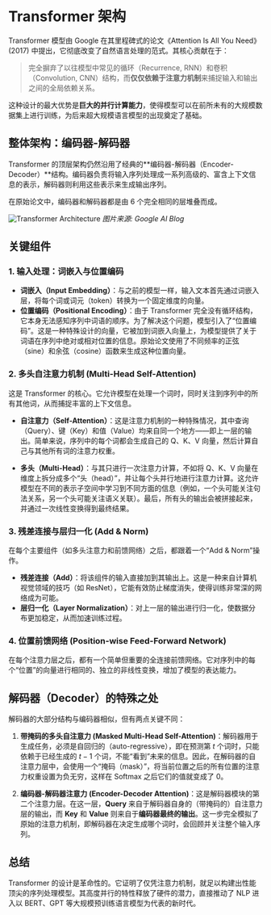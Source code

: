 # Transformer 架构

Transformer 模型由 Google 在其里程碑式的论文《Attention Is All You Need》(2017) 中提出，它彻底改变了自然语言处理的范式。其核心贡献在于：

> 完全摒弃了以往模型中常见的循环（Recurrence, RNN）和卷积（Convolution, CNN）结构，而**仅仅依赖于注意力机制**来捕捉输入和输出之间的全局依赖关系。

这种设计的最大优势是**巨大的并行计算能力**，使得模型可以在前所未有的大规模数据集上进行训练，为后来超大规模语言模型的出现奠定了基础。

## 整体架构：编码器-解码器

Transformer 的顶层架构仍然沿用了经典的**编码器-解码器（Encoder-Decoder）**结构。编码器负责将输入序列处理成一系列高级的、富含上下文信息的表示，解码器则利用这些表示来生成输出序列。

在原始论文中，编码器和解码器都是由 6 个完全相同的层堆叠而成。

![Transformer Architecture](https://miro.medium.com/v2/resize:fit:1400/1*hrJ_j2V2u1oPOa2rR2Q2gQ.png)
*图片来源: Google AI Blog*

## 关键组件

### 1. 输入处理：词嵌入与位置编码

-   **词嵌入（Input Embedding）**：与之前的模型一样，输入文本首先通过词嵌入层，将每个词或词元（token）转换为一个固定维度的向量。
-   **位置编码（Positional Encoding）**：由于 Transformer 完全没有循环结构，它本身无法感知序列中词语的顺序。为了解决这个问题，模型引入了“位置编码”。这是一种特殊设计的向量，它被加到词嵌入向量上，为模型提供了关于词语在序列中绝对或相对位置的信息。原始论文使用了不同频率的正弦（sine）和余弦（cosine）函数来生成这种位置向量。

### 2. 多头自注意力机制 (Multi-Head Self-Attention)

这是 Transformer 的核心。它允许模型在处理一个词时，同时关注到序列中的所有其他词，从而捕捉丰富的上下文信息。

-   **自注意力（Self-Attention）**：这是注意力机制的一种特殊情况，其中查询（Query）、键（Key）和值（Value）均来自同一个地方——即上一层的输出。简单来说，序列中的每个词都会生成自己的 Q、K、V 向量，然后计算自己与其他所有词的注意力权重。

-   **多头（Multi-Head）**：与其只进行一次注意力计算，不如将 Q、K、V 向量在维度上拆分成多个“头（head）”，并让每个头并行地进行注意力计算。这允许模型在不同的表示子空间中学习到不同方面的信息（例如，一个头可能关注句法关系，另一个头可能关注语义关联）。最后，所有头的输出会被拼接起来，并通过一次线性变换得到最终结果。

### 3. 残差连接与层归一化 (Add & Norm)

在每个主要组件（如多头注意力和前馈网络）之后，都跟着一个“Add & Norm”操作。

-   **残差连接（Add）**：将该组件的输入直接加到其输出上。这是一种来自计算机视觉领域的技巧（如 ResNet），它能有效防止梯度消失，使得训练非常深的网络成为可能。
-   **层归一化（Layer Normalization）**：对上一层的输出进行归一化，使数据分布更加稳定，从而加速训练过程。

### 4. 位置前馈网络 (Position-wise Feed-Forward Network)

在每个注意力层之后，都有一个简单但重要的全连接前馈网络。它对序列中的每个“位置”的向量进行相同的、独立的非线性变换，增加了模型的表达能力。

## 解码器（Decoder）的特殊之处

解码器的大部分结构与编码器相似，但有两点关键不同：

1.  **带掩码的多头自注意力 (Masked Multi-Head Self-Attention)**：解码器用于生成任务，必须是自回归的（auto-regressive），即在预测第 $t$ 个词时，只能依赖于已经生成的 $t-1$ 个词，不能“看到”未来的信息。因此，在解码器的自注意力层中，会使用一个“掩码（mask）”，将当前位置之后的所有位置的注意力权重设置为负无穷，这样在 Softmax 之后它们的值就变成了 0。

2.  **编码器-解码器注意力 (Encoder-Decoder Attention)**：这是解码器模块的第二个注意力层。在这一层，**Query** 来自于解码器自身的（带掩码的）自注意力层的输出，而 **Key** 和 **Value** 则来自于**编码器最终的输出**。这一步完全模拟了原始的注意力机制，即解码器在决定生成哪个词时，会回顾并关注整个输入序列。

## 总结

Transformer 的设计是革命性的。它证明了仅凭注意力机制，就足以构建出性能顶尖的序列处理模型。其高度并行的特性释放了硬件的潜力，直接推动了 NLP 进入以 BERT、GPT 等大规模预训练语言模型为代表的新时代。